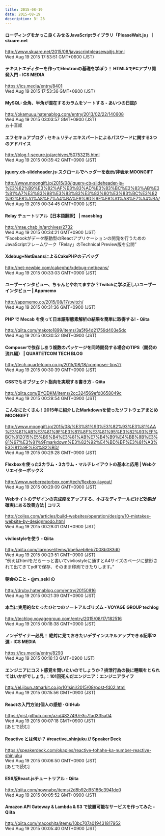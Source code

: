 ```yaml
---
title: 2015-08-19
date: 2015-08-19
description: B! 23
---
```


#### ローディングをかっこ良くみせるJavaScriptライブラリ「PleaseWait.js」｜skuare.net
http://www.skuare.net/2015/08/javascriptpleasewaitjs.html<br>
Wed Aug 19 2015 17:53:51 GMT+0900 (JST)<br>


#### テキストエディターを作ってElectronの基礎を学ぼう！ HTML5でPCアプリ開発入門 - ICS MEDIA
https://ics.media/entry/8401<br>
Wed Aug 19 2015 17:53:36 GMT+0900 (JST)<br>


#### MySQL: 全角、半角が混在するカラムをソートする - あいつの日誌β
http://okamuuu.hatenablog.com/entry/2013/02/22/140608<br>
Wed Aug 19 2015 03:03:57 GMT+0900 (JST)<br>
五十音順


#### エフセキュアブログ : セキュリティエキスパートによるパスワードに関する3つのアドバイス
http://blog.f-secure.jp/archives/50753215.html<br>
Wed Aug 19 2015 00:35:42 GMT+0900 (JST)<br>


#### jquery.cb-slideheader.js·スクロールでヘッダーを表示/非表示 MOONGIFT
http://www.moongift.jp/2015/08/jquery-cb-slideheader-js-%E3%82%B9%E3%82%AF%E3%83%AD%E3%83%BC%E3%83%AB%E3%81%A7%E3%83%98%E3%83%83%E3%83%80%E3%83%BC%E3%82%92%E8%A1%A8%E7%A4%BA%E9%9D%9E%E8%A1%A8%E7%A4%BA/<br>
Wed Aug 19 2015 00:34:45 GMT+0900 (JST)<br>


#### Relay チュートリアル【日本語翻訳】 | maesblog
http://mae.chab.in/archives/2732<br>
Wed Aug 19 2015 00:34:21 GMT+0900 (JST)<br>
“Facebookがデータ駆動型のReactアプリケーションの開発を行うためのJavaScriptフレームワーク「Relay」のTechnical Preview版を公開”


#### Xdebug+NetBeansによるCakePHPのデバッグ
http://net-newbie.com/cakephp/xdebug-netbeans/<br>
Wed Aug 19 2015 00:33:03 GMT+0900 (JST)<br>


#### ユーザーインタビュー、ちゃんとやれてますか？Twitchに学ぶ正しいユーザーインタビュー | Appmemo
http://appmemo.co/2015/08/17/twitch/<br>
Wed Aug 19 2015 00:31:36 GMT+0900 (JST)<br>


#### PHP で Mecab を使って日本語形態素解析の結果を簡単に取得する! - Qiita
http://qiita.com/makoto1899/items/3a5f64d21759d403e5dc<br>
Wed Aug 19 2015 00:30:52 GMT+0900 (JST)<br>


#### Composerで依存しあう複数のパッケージを同時開発する場合のTIPS（開発の流れ編） | QUARTETCOM TECH BLOG
http://tech.quartetcom.co.jp/2015/08/18/composer-tips2/<br>
Wed Aug 19 2015 00:30:39 GMT+0900 (JST)<br>


#### CSSでもオブジェクト指向を実現する書き方 - Qiita
http://qiita.com/BYODKM/items/2cc324569efd0658049c<br>
Wed Aug 19 2015 00:29:54 GMT+0900 (JST)<br>


#### こんなにたくさん！2015年に紹介したMarkdownを使ったソフトウェアまとめ MOONGIFT
http://www.moongift.jp/2015/08/%E3%81%93%E3%82%93%E3%81%AA%E3%81%AB%E3%81%9F%E3%81%8F%E3%81%95%E3%82%93%EF%BC%812015%E5%B9%B4%E3%81%AB%E7%B4%B9%E4%BB%8B%E3%81%97%E3%81%9Fmarkdown%E3%82%92%E4%BD%BF%E3%81%A3%E3%81%9F%E3%82%BD/<br>
Wed Aug 19 2015 00:29:28 GMT+0900 (JST)<br>


#### Flexboxを使った2カラム・3カラム・マルチレイアウトの基本と応用 | Webクリエイターボックス
http://www.webcreatorbox.com/tech/flexbox-layout/<br>
Wed Aug 19 2015 00:29:09 GMT+0900 (JST)<br>


####   Webサイトのデザインの完成度をアップする、小さなディテールだけど効果が確実にある改善方法 | コリス
http://coliss.com/articles/build-websites/operation/design/10-mistakes-website-by-designmodo.html<br>
Wed Aug 19 2015 00:29:01 GMT+0900 (JST)<br>


#### vivliostyleを使う - Qiita
http://qiita.com/liarnose/items/bbe5aeb6eb7008b083d0<br>
Wed Aug 19 2015 00:23:51 GMT+0900 (JST)<br>
“例えばhtmlをだらーっと書いてvivliostyleに通すとA4サイズのページに整形されて出てきてpdfで保存、そのまま印刷できたりします。”


#### 朝会のこと - @m_seki の
http://druby.hatenablog.com/entry/20150816<br>
Wed Aug 19 2015 00:21:39 GMT+0900 (JST)<br>


#### 本当に実用的なたったひとつのソートアルゴリズム - VOYAGE GROUP techlog
http://techlog.voyagegroup.com/entry/2015/08/17/182516<br>
Wed Aug 19 2015 00:18:38 GMT+0900 (JST)<br>


#### ノンデザイナー必見！ 絶対に見ておきたいデザインスキルアップできる記事12選 - ICS MEDIA
https://ics.media/entry/8293<br>
Wed Aug 19 2015 00:16:13 GMT+0900 (JST)<br>


#### エンジニアにコスト感覚を問いたいのでしょうか？排泄行為の後に睡眠をとられてはいかがでしょう。：101回死んだエンジニア：エンジニアライフ
http://el.jibun.atmarkit.co.jp/101sini/2015/08/post-fd02.html<br>
Wed Aug 19 2015 00:15:56 GMT+0900 (JST)<br>


#### Reactの入門方法(個人の感想 · GitHub
https://gist.github.com/azu/4827497e3c7fad335a04<br>
Wed Aug 19 2015 00:07:18 GMT+0900 (JST)<br>
[あとで読む]


#### Reactive とは何か？ #reactive_shinjuku  // Speaker Deck
https://speakerdeck.com/okapies/reactive-tohahe-ka-number-reactive-shinjuku<br>
Wed Aug 19 2015 00:06:50 GMT+0900 (JST)<br>
[あとで読む]


#### ES6版React.jsチュートリアル - Qiita
http://qiita.com/nownabe/items/2d8b92d95186c3941de0<br>
Wed Aug 19 2015 00:05:52 GMT+0900 (JST)<br>


#### Amazon API Gateway & Lambda & S3 で放置可能なサービスを作ってみた - Qiita
http://qiita.com/macoshita/items/10bc707a019431817952<br>
Wed Aug 19 2015 00:05:40 GMT+0900 (JST)<br>


